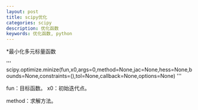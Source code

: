 ```yaml
---
layout: post
title: scipy优化
categories: scipy
description: 优化函数
keywords: 优化函数, python
---
```


*最小化多元标量函数


'''
scipy.optimize.minize(fun,x0,args=0,method=None,jac=None,hess=None,bounds=None,constraints=(),tol=None,callback=None,options=None)
'''

fun：目标函数。
x0：初始迭代点。

method：求解方法。